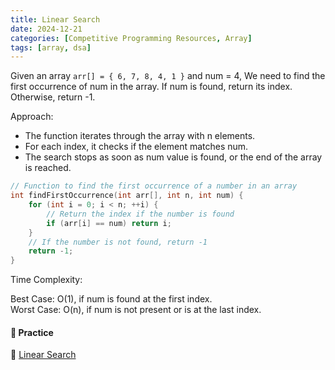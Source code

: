 ```yaml
---
title: Linear Search
date: 2024-12-21
categories: [Competitive Programming Resources, Array]
tags: [array, dsa]
---
```


Given an array `arr[] = { 6, 7, 8, 4, 1 }` and num = 4, We need to find the first occurrence of num in the array. If num is found, return its index. Otherwise, return -1.

Approach:

- The function iterates through the array with n elements.
- For each index, it checks if the element matches num.
- The search stops as soon as num value is found, or the end of the array is reached.

```cpp
// Function to find the first occurrence of a number in an array
int findFirstOccurrence(int arr[], int n, int num) {
    for (int i = 0; i < n; ++i) {
        // Return the index if the number is found
        if (arr[i] == num) return i;
    }
    // If the number is not found, return -1
    return -1;
}
```

Time Complexity:

Best Case: O(1), if num is found at the first index.\
Worst Case: O(n), if num is not present or is at the last index.

#### **🎯 Practice** 

🔗 [Linear Search](https://www.naukri.com/code360/problems/linear-search_6922070)